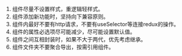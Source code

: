 1. 组件尽量不设置样式，重逻辑轻样式。
2. 组件添加新功能时，坚持向下兼容原则。
3. 组件内最好不要有http请求，不要有useSelector等连接redux的操作。
4. 组件的属性必选项尽可能减少，尽可能设置默认值。
5. 组件之间互相封装时，如果不大于两代，优先考虑继承。
6. 组件文件夹不要聚合导出，按需引用组件。
